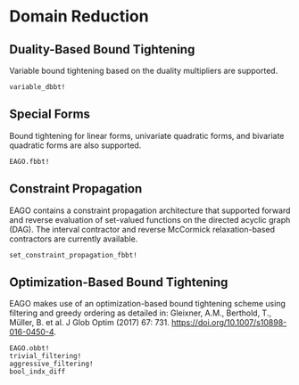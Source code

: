 # Domain Reduction

## Duality-Based Bound Tightening
Variable bound tightening based on the duality multipliers are supported.

```@docs
variable_dbbt!
```

## Special Forms
Bound tightening for linear forms, univariate quadratic forms, and
bivariate quadratic forms are also supported.

```@docs
EAGO.fbbt!
```

## Constraint Propagation
EAGO contains a constraint propagation architecture that supported forward and
reverse evaluation of set-valued functions on the directed acyclic graph (DAG).
The interval contractor and reverse McCormick relaxation-based contractors are
currently available.

```@docs
set_constraint_propagation_fbbt!
```

## Optimization-Based Bound Tightening

EAGO makes use of an optimization-based bound tightening scheme using filtering
and greedy ordering as detailed in: Gleixner, A.M., Berthold, T., Müller, B.
et al. J Glob Optim (2017) 67: 731. https://doi.org/10.1007/s10898-016-0450-4.

```@docs
EAGO.obbt!
trivial_filtering!
aggressive_filtering!
bool_indx_diff
```
